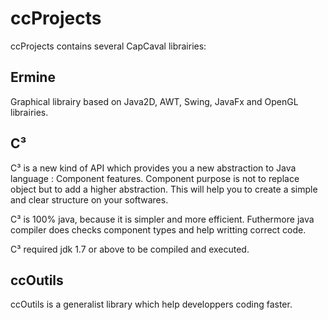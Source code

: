 ccProjects
========

ccProjects contains several CapCaval librairies:

Ermine
------
Graphical librairy based on Java2D, AWT, Swing, JavaFx and OpenGL librairies.


C³
--
C³ is a new kind of API which provides you a new abstraction to Java language : Component features. Component purpose is not to replace object but to add a higher abstraction. This will help you to create a simple and clear structure on your softwares.

C³ is 100% java, because it is simpler and more efficient. Futhermore java compiler does checks component types and help writting correct code. 

C³ required jdk 1.7 or above to be compiled and executed.


ccOutils
--------
ccOutils is a generalist library which help developpers coding faster.







